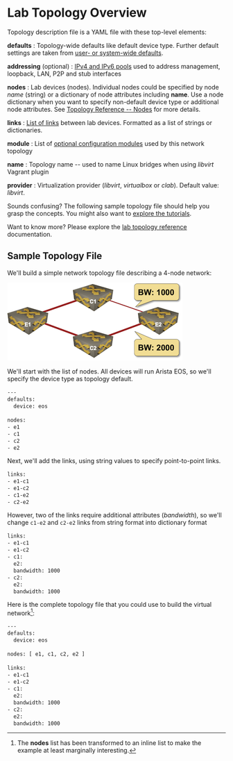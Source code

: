 # Lab Topology Overview

Topology description file is a YAML file with these top-level elements:

**defaults**
: Topology-wide defaults like default device type. Further default settings are taken from [user- or system-wide defaults](defaults.md).

**addressing** (optional)
: [IPv4 and IPv6 pools](addressing.md) used to address management, loopback, LAN, P2P and stub interfaces

**nodes**
: Lab devices (nodes). Individual nodes could be specified by node *name* (string) or a dictionary of node attributes including **name**. Use a node dictionary when you want to specify non-default device type or additional node attributes. See [Topology Reference -- Nodes](nodes.md) for more details.

**links**
: [List of links](links.md) between lab devices. Formatted as a list of strings or dictionaries.

**module**
: List of [optional configuration modules](modules.md) used by this network topology

**name**
: Topology name -- used to name Linux bridges when using *libvirt* Vagrant plugin

**provider**
: Virtualization provider (*libvirt*, *virtualbox* or *clab*). Default value: *libvirt*.

Sounds confusing? The following sample topology file should help you grasp the concepts. You might also want to [explore the tutorials](tutorials.md).

Want to know more? Please explore the [lab topology reference](topology-reference.md) documentation.

## Sample Topology File

We'll build a simple network topology file describing a 4-node network:

![](topo-bandwidth.png)

We'll start with the list of nodes. All devices will run Arista EOS, so we'll specify the device type as topology default.

```
---
defaults:
  device: eos

nodes:
- e1
- c1
- c2
- e2
```

Next, we'll add the links, using string values to specify point-to-point links.

```
links:
- e1-c1
- e1-c2
- c1-e2
- c2-e2
```

However, two of the links require additional attributes (*bandwidth*), so we'll change `c1-e2` and `c2-e2` links from string format into dictionary format

```
links:
- e1-c1
- e1-c2
- c1:
  e2:
  bandwidth: 1000
- c2:
  e2:
  bandwidth: 1000
```

Here is the complete topology file that you could use to build the virtual network[^1]:

```
---
defaults:
  device: eos

nodes: [ e1, c1, c2, e2 ]

links:
- e1-c1
- e1-c2
- c1:
  e2:
  bandwidth: 1000
- c2:
  e2:
  bandwidth: 1000
```

[^1]: The **nodes** list has been transformed to an inline list to make the example at least marginally interesting.
